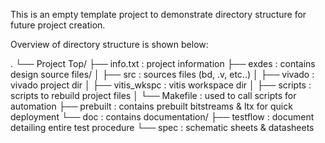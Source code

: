 This is an empty template project to demonstrate directory structure for future project creation.

Overview of directory structure is shown below:

.
└── Project Top/
    ├── info.txt : project information
    ├── exdes : contains design source files/
    │   ├── src : sources files (bd, .v, etc..)
    │   ├── vivado : vivado project dir
    │   ├── vitis_wkspc : vitis workspace dir
    │   ├── scripts : scripts to rebuild project files
    │   └── Makefile : used to call scripts for automation
    ├── prebuilt : contains prebuilt bitstreams & ltx for quick deployment
    └── doc : contains documentation/
        ├── testflow : document detailing entire test procedure
        └── spec : schematic sheets & datasheets
